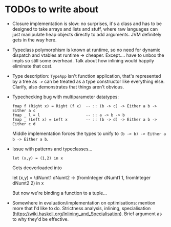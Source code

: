 # TODOs to write about

- Closure implementation is slow: no surprises, it's a class and has to be designed to take arrays and lists and stuff,
  where raw languages can just manipulate heap objects directly to add arguments. JVM definitely gets in the way here.

- Typeclass polymorphism is known at runtime, so no need for dynamic dispatch and vtables at runtime -> cheaper.
  Except.... have to unbox the impls so still some overhead. Talk about how inlining would happily eliminate that cost.

- Type description: `TypeApp` isn't function application, that's represented by a tree as `->` can be treated as a type
  constructor like everything else. Clarify, also demonstrates that things aren't obvious.

- Typechecking bug with multiparameter datatypes:

      fmap f (Right x) = Right (f x)  -- :: (b -> c) -> Either a b -> Either a c
      fmap _ l = l                    -- :: a -> b -> b
      fmap _ (Left x) = Left x        -- :: (b -> d) -> Either a b -> Either c d

  Middle implementation forces the types to unify to `(b -> b) -> Either a b -> Either a b`.

- Issue with patterns and typeclasses...

      let (x,y) = (1,2) in x
  
  Gets deoverloaded into

     let (x,y) = \dNumt1 dNumt2 -> (fromInteger dNumt1 1, fromInteger dNumt2 2) in x

  But now we're binding a function to a tuple...

- Somewhere in evaluation/implementation on optimisations: mention more that I'd like to do. Strictness analysis,
  inlining, specialisation (https://wiki.haskell.org/Inlining_and_Specialisation). Brief argument as to why they'd be
  effective.